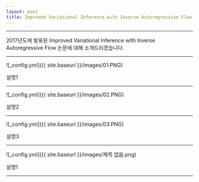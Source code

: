 ```yaml
---
layout: post
title: Improved Variational Inference with Inverse Autoregressive Flow
---
```


***
2017년도에 발표된 Improved Variational Inference with Inverse Autoregressive Flow 논문에 대해 소개드리겠습니다.

***

![_config.yml]({{ site.baseurl }}/images/01.PNG)

설명1

***

![_config.yml]({{ site.baseurl }}/images/02.PNG)

설명2

***

![_config.yml]({{ site.baseurl }}/images/03.PNG)

설명3

***

![_config.yml]({{ site.baseurl }}/images/제목 없음.png)

설명1

***
